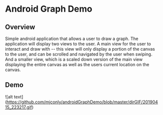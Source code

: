 # Android Graph Demo

## Overview
Simple android application that allows a user to draw a graph. The
application will display two views to the user. A main view for
the user to interact and draw with -- this view will only display
a portion of the canvas to the user, and can be scrolled and
navigated by the user when swiping. And a smaller view, which is
a scaled down version of the main view displaying the entire canvas
as well as the users current location on the canvas.

## Demo
![alt text] (https://github.com/mjconly/androidGraphDemo/blob/master/dirGIF/20190415_223217.gif)
